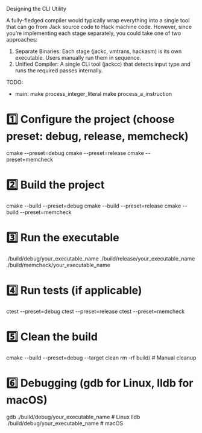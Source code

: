 Designing the CLI Utility

A fully-fledged compiler would typically wrap everything into a single tool that can go from Jack source code to Hack machine code. However, since you’re implementing each stage separately, you could take one of two approaches:
1.	Separate Binaries: Each stage (jackc, vmtrans, hackasm) is its own executable. Users manually run them in sequence.
2.	Unified Compiler: A single CLI tool (jackcc) that detects input type and runs the required passes internally.


TODO:
- main:
  make process_integer_literal 
  make process_a_instruction










# 1️⃣ Configure the project (choose preset: debug, release, memcheck)
cmake --preset=debug
cmake --preset=release
cmake --preset=memcheck

# 2️⃣ Build the project
cmake --build --preset=debug
cmake --build --preset=release
cmake --build --preset=memcheck

# 3️⃣ Run the executable
./build/debug/your_executable_name
./build/release/your_executable_name
./build/memcheck/your_executable_name

# 4️⃣ Run tests (if applicable)
ctest --preset=debug
ctest --preset=release
ctest --preset=memcheck

# 5️⃣ Clean the build
cmake --build --preset=debug --target clean
rm -rf build/  # Manual cleanup

# 6️⃣ Debugging (gdb for Linux, lldb for macOS)
gdb ./build/debug/your_executable_name   # Linux
lldb ./build/debug/your_executable_name  # macOS